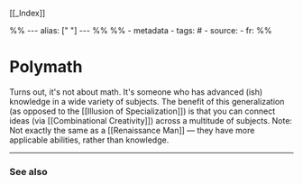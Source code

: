 
[[_Index]]

%% ---
alias: [" "]
--- %%
%% - metadata
	- tags: #
	- source: 
	- fr: 
%%

# Polymath

Turns out, it's not about math. It's someone who has advanced (ish) knowledge in a wide variety of subjects. The benefit of this generalization (as opposed to the [[Illusion of Specialization]]) is that you can connect ideas (via [[Combinational Creativity]]) across a multitude of subjects. 
Note: Not exactly the same as a [[Renaissance Man]] — they have more applicable abilities, rather than knowledge.

-------------
### See also

